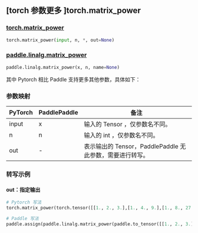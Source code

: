 ## [torch 参数更多 ]torch.matrix_power
### [torch.matrix_power](https://pytorch.org/docs/stable/generated/torch.matrix_power.html?highlight=matrix_power)
```python
torch.matrix_power(input, n, *, out=None)
```

### [paddle.linalg.matrix_power](https://www.paddlepaddle.org.cn/documentation/docs/zh/api/paddle/linalg/matrix_power_cn.html)
```python
paddle.linalg.matrix_power(x, n, name=None)
```

其中 Pytorch 相比 Paddle 支持更多其他参数，具体如下：
### 参数映射
| PyTorch       | PaddlePaddle | 备注                                                   |
| ------------- | ------------ | ------------------------------------------------------ |
| input         | x            | 输入的 Tensor ，仅参数名不同。                             |
| n             | n            | 输入的 int ，仅参数名不同。                             |
| out           | -            | 表示输出的 Tensor，PaddlePaddle 无此参数，需要进行转写。  |


### 转写示例
#### out：指定输出
```python
# Pytorch 写法
torch.matrix_power(torch.tensor([[1., 2., 3.],[1., 4., 9.],[1., 8., 27.]]), 2, out=y)

# Paddle 写法
paddle.assign(paddle.linalg.matrix_power(paddle.to_tensor([[1., 2., 3.],[1., 4., 9.],[1., 8., 27.]]), 2), y)
```
